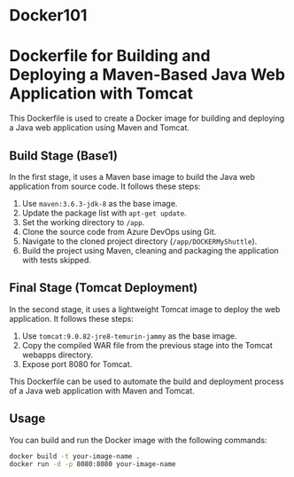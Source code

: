 # Docker101
# Dockerfile for Building and Deploying a Maven-Based Java Web Application with Tomcat

This Dockerfile is used to create a Docker image for building and deploying a Java web application using Maven and Tomcat.

## Build Stage (Base1)

In the first stage, it uses a Maven base image to build the Java web application from source code. It follows these steps:

1. Use `maven:3.6.3-jdk-8` as the base image.
2. Update the package list with `apt-get update`.
3. Set the working directory to `/app`.
4. Clone the source code from Azure DevOps using Git.
5. Navigate to the cloned project directory (`/app/DOCKERMyShuttle`).
6. Build the project using Maven, cleaning and packaging the application with tests skipped.

## Final Stage (Tomcat Deployment)

In the second stage, it uses a lightweight Tomcat image to deploy the web application. It follows these steps:

1. Use `tomcat:9.0.82-jre8-temurin-jammy` as the base image.
2. Copy the compiled WAR file from the previous stage into the Tomcat webapps directory.
3. Expose port 8080 for Tomcat.

This Dockerfile can be used to automate the build and deployment process of a Java web application with Maven and Tomcat.

## Usage

You can build and run the Docker image with the following commands:

```bash
docker build -t your-image-name .
docker run -d -p 8080:8080 your-image-name
